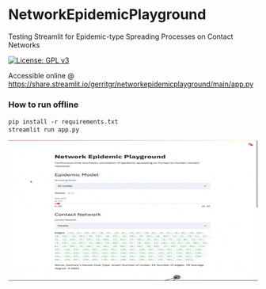 # NetworkEpidemicPlayground
Testing Streamlit for Epidemic-type Spreading Processes on Contact Networks

[![License: GPL v3](https://img.shields.io/badge/License-GPL%20v3-blue.svg)](http://www.gnu.org/licenses/gpl-3.0)

Accessible online @ https://share.streamlit.io/gerritgr/networkepidemicplayground/main/app.py

### How to run offline
```console
pip install -r requirements.txt
streamlit run app.py
```

![example gif](example.gif "Example")
